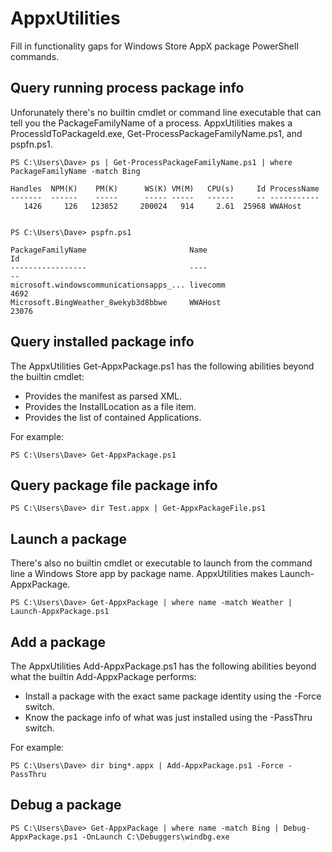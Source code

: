 # AppxUtilities

Fill in functionality gaps for Windows Store AppX package PowerShell commands.

## Query running process package info

Unforunately there's no builtin cmdlet or command line executable that can tell you the PackageFamilyName of a process. AppxUtilities makes a ProcessIdToPackageId.exe, Get-ProcessPackageFamilyName.ps1, and pspfn.ps1.

    PS C:\Users\Dave> ps | Get-ProcessPackageFamilyName.ps1 | where PackageFamilyName -match Bing
    
    Handles  NPM(K)    PM(K)      WS(K) VM(M)   CPU(s)     Id ProcessName                                                  
    -------  ------    -----      ----- -----   ------     -- -----------                                                  
       1426     126   123852     200024   914     2.61  25968 WWAHost                                                      


    PS C:\Users\Dave> pspfn.ps1
    
    PackageFamilyName                       Name                             Id
    -----------------                       ----                             --
    microsoft.windowscommunicationsapps_... livecomm                       4692
    Microsoft.BingWeather_8wekyb3d8bbwe     WWAHost                       23076

## Query installed package info

The AppxUtilities Get-AppxPackage.ps1 has the following abilities beyond the builtin cmdlet:

 - Provides the manifest as parsed XML.
 - Provides the InstallLocation as a file item.
 - Provides the list of contained Applications.

For example:

    PS C:\Users\Dave> Get-AppxPackage.ps1


## Query package file package info

    PS C:\Users\Dave> dir Test.appx | Get-AppxPackageFile.ps1
    

## Launch a package

There's also no builtin cmdlet or executable to launch from the command line a Windows Store app by package name. AppxUtilities makes Launch-AppxPackage.

    PS C:\Users\Dave> Get-AppxPackage | where name -match Weather | Launch-AppxPackage.ps1


## Add a package

The AppxUtilities Add-AppxPackage.ps1 has the following abilities beyond what the builtin Add-AppxPackage performs:

 - Install a package with the exact same package identity using the -Force switch.
 - Know the package info of what was just installed using the -PassThru switch.

For example:

    PS C:\Users\Dave> dir bing*.appx | Add-AppxPackage.ps1 -Force -PassThru

## Debug a package

    PS C:\Users\Dave> Get-AppxPackage | where name -match Bing | Debug-AppxPackage.ps1 -OnLaunch C:\Debuggers\windbg.exe

